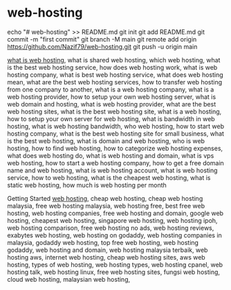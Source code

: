 # web-hosting
echo "# web-hosting" >> README.md
git init
git add README.md
git commit -m "first commit"
git branch -M main
git remote add origin https://github.com/Nazif79/web-hosting.git
git push -u origin main

[what is web hosting](https://ams.ceu.edu/optimal/optimal.php?url=https://www.inazifnani.com/), what is shared web hosting, which web hosting, what is the best web hosting service, how does web hosting work, what is web hosting company, what is best web hosting service, what does web hosting mean, what are the best web hosting services, how to transfer web hosting from one company to another, what is a web hosting company, what is a web hosting provider, how to setup your own web hosting server, what is web domain and hosting, what is web hosting provider, what are the best web hosting sites, what is the best web hosting site, what is a web hosting, how to setup your own server for web hosting, what is bandwidth in web hosting, what is web hosting bandwidth, who web hosting, how to start web hosting company, what is the best web hosting site for small business, what is the best web hosting, what is domain and web hosting, who is web hosting, how to find web hosting, how to categorize web hosting expenses, what does web hosting do, what is web hosting and domain, what is vps web hosting, how to start a web hosting company, how to get a free domain name and web hosting, what is web hosting account, what is web hosting service, how to web hosting, what is the cheapest web hosting, what is static web hosting, how much is web hosting per month

Getting Started
[web hosting](https://linktr.ee/inazifnani), cheap web hosting, cheap web hosting malaysia, free web hosting malaysia, web hosting free, best free web hosting, web hosting companies, free web hosting and domain, google web hosting, cheapest web hosting, singapore web hosting, web hosting ipoh, web hosting comparison, free web hosting no ads, web hosting reviews, exabytes web hosting, web hosting on godaddy, web hosting companies in malaysia, godaddy web hosting, top free web hosting, web hosting godaddy, web hosting and domain, web hosting malaysia terbaik, web hosting aws, internet web hosting, cheap web hosting sites, aws web hosting, types of web hosting, web hosting types, web hosting cpanel, web hosting talk, web hosting linux, free web hosting sites, fungsi web hosting, cloud web hosting, malaysian web hosting, 
